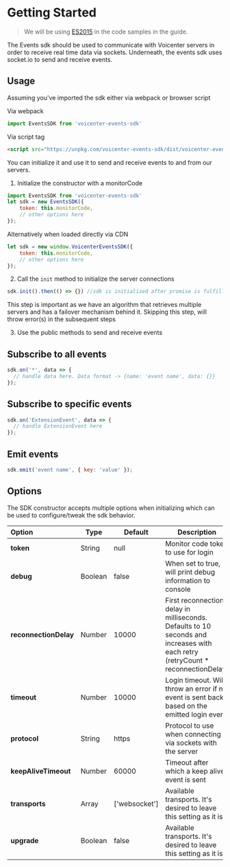 # Getting Started

> We will be using [ES2015](https://github.com/lukehoban/es6features) in the code samples in the guide.


The Events sdk should be used to communicate with Voicenter servers in order to receive real time data via sockets.
Underneath, the events sdk uses socket.io to send and receive events.

## Usage

Assuming you've imported the sdk either via webpack or browser script

Via webpack
```javascript
import EventsSDK from 'voicenter-events-sdk'
```

Via script tag
```html
<script src="https://unpkg.com/voicenter-events-sdk/dist/voicenter-events-sdk.js"></script>
```

You can initialize it and use it to send and receive events to and from our servers.

1. Initialize the constructor with a monitorCode

```javascript
import EventsSDK from 'voicenter-events-sdk'
let sdk = new EventsSDK({
    token: this.monitorCode,
    // other options here
});
```

Alternatively when loaded directly via CDN

```javascript
let sdk = new window.VoicenterEventsSDK({
    token: this.monitorCode,
    // other options here
});
```
2. Call the `init` method to initialize the server connections

```javascript
sdk.init().then(() => {}) //sdk is initialized after promise is fulfilled
```
This step is important as we have an algorithm that retrieves multiple servers and has a failover mechanism behind it.
Skipping this step, will throw error(s) in the subsequent steps   

3. Use the public methods to send and receive events

## Subscribe to all events

```javascript
sdk.on('*', data => {
  // handle data here. Data format -> {name: 'event name', data: {}}
});
```

## Subscribe to specific events

```javascript
sdk.on('ExtensionEvent', data => {
  // handle ExtensionEvent here
});
```

## Emit events

```javascript
sdk.emit('event name', { key: 'value' });
``` 

## Options

The SDK constructor accepts multiple options when initializing which can be used to configure/tweak the sdk behavior.

| Option | Type  | Default | Description   |
|:---|---|---|---|
| **token**  | String  | null |  Monitor code token to use for login  |
| **debug**  | Boolean  | false |  When set to true, it will print debug information to console  |
| **reconnectionDelay**  | Number  | 10000 |  First reconnection delay in milliseconds. Defaults to 10 seconds and increases with each retry (retryCount * reconnectionDelay)  |
| **timeout**  | Number  | 10000 |  Login timeout. Will throw an error if no event is sent back based on the emitted login event  |
| **protocol**  | String  | https |  Protocol to use when connecting via sockets with the server  |
| **keepAliveTimeout**  | Number  | 60000 |  Timeout after which a keep alive event is sent  |
| **transports**  | Array  | ['websocket'] |  Available transports. It's desired to leave this setting as it is. |
| **upgrade**  | Boolean  | false |  Available transports. It's desired to leave this setting as it is. |
